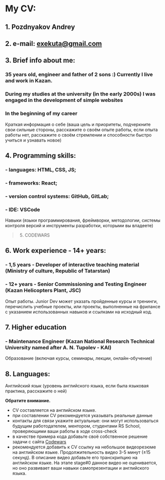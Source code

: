 # My CV:
## 1. Pozdnyakov Andrey
## 2. e-mail: exekuta@gmail.com
## 3. Brief info about me:
### 35 years old, engineer and father of 2 sons :) Currently I live and work in Kazan.
### During my studies at the university (in the early 2000s) I was engaged in the development of simple websites
### In the beginning of my career

Краткая информация о себе (ваша цель и приоритеты, подчеркните свои сильные стороны, расскажите о своём опыте работы, если опыта работы нет, расскажите о своём стремлении и способности быстро учиться и узнавать новое)
## 4. Programming skills:
### - languages: HTML, CSS, JS;
### - frameworks: React;
### - version control systems: GitHub, GitLab;
### - IDE: VSCode
     
Навыки (языки программирования, фреймворки, методологии, системы контроля версий и инструменты разработки, которыми вы владеете)
> 5. CODEWARS 
## 6. Work experience - 14+ years:
### - 1,5 years - Developer of interactive teaching material (Ministry of culture, Republic of Tatarstan)
### - 12+ years - Senior Commissioning and Testing Engineer (Kazan Helicopters Plant, JSC)
Опыт работы. Junior Dev может указать пройденные курсы и тренинги, перечислить учебные проекты, или проекты, выполненные на фрилансе с указанием использованных навыков и ссылками на исходный код. 
## 7. Higher education
### - Maintenance Engineer (Kazan National Research Technical University named after A. N. Tupolev - KAI)

Образование (включая курсы, семинары, лекции, онлайн-обучение)
## 8. Languages:
Английский язык (уровень английского языка, если была языковая практика, расскажите о ней)

**Обратите внимание.**  

- CV составляется на английском языке.
- при составлении CV рекомендуется указывать реальные данные
- контакты для связи укажите актуальные: они могут использоваться будущим работодателем, ментором, студентами RS School, проверяющими ваши работы в ходе cross-check
- в качестве примера кода добавьте своё собственное решение задачи с сайта [Codewars](https://www.codewars.com/)
- рекомендуется добавить к CV ссылку на небольшое видеорезюме на английском языке. Продолжительность видео 3-5 минут (±15 секунд). В описание видео добавьте его транскрипцию на английском языке. На этапе stage#0 данное видео не оценивается, но оно развивает ваши навыки самопрезентации и английского языка.

